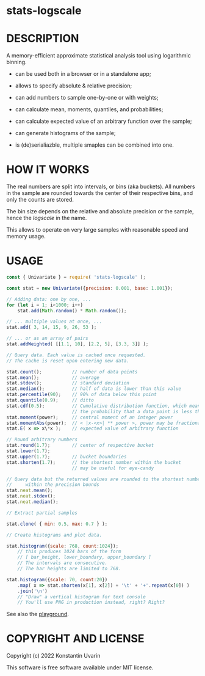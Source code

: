 # stats-logscale

# DESCRIPTION

A memory-efficient approximate statistical analysis tool
using logarithmic binning.

* can be used both in a browser or in a standalone app;

* allows to specify absolute & relative precision;

* can add numbers to sample one-by-one or with weights;

* can calculate mean, moments, quantiles, and probabilities;

* can calculate expected value of an arbitrary function over the sample;

* can generate histograms of the sample;

* is (de)serialiazble, multiple smaples can be combined into one.

# HOW IT WORKS

The real numbers are split into intervals, or bins (aka buckets).
All numbers in the sample are rounded towards the center
of their respective bins, and only the counts are stored.

The bin size depends on the relative and absolute precision or the sample,
hence the _logscale_ in the name.

This allows to operate on very large samples
with reasonable speed and memory usage.

# USAGE

```javascript
const { Univariate } = require( 'stats-logscale' );

const stat = new Univariate({precision: 0.001, base: 1.001});

// Adding data: one by one, ...
for (let i = 1; i<1000; i++)
    stat.add(Math.random() * Math.random());

// ... multiple values at once, ...
stat.add( 3, 14, 15, 9, 26, 53 );

// ... or as an array of pairs
stat.addWeighted( [[1.1, 10], [2.2, 5], [3.3, 3]] );

// Query data. Each value is cached once requested.
// The cache is reset upon entering new data.

stat.count();           // number of data points
stat.mean();            // average
stat.stdev();           // standard deviation
stat.median();          // half of data is lower than this value
stat.percentile(90);    // 90% of data below this point
stat.quantile(0.9);     // ditto
stat.cdf(0.5);          // Cumulative distribution function, which means
                        // the probability that a data point is less than 0.5
stat.moment(power);     // central moment of an integer power
stat.momentAbs(power);  // < |x-<x>| ** power >, power may be fractional
stat.E( x => x\*x );    // expected value of arbitrary function

// Round arbitrary numbers
stat.round(1.7);        // center of respective bucket
stat.lower(1.7);
stat.upper(1.7);        // bucket boundaries
stat.shorten(1.7);      // the shortest number within the bucket
                        // may be useful for eye-candy

// Query data but the returned values are rounded to the shortest number
//     within the precision bounds
stat.neat.mean();
stat.neat.stdev();
stat.neat.median();

// Extract partial samples

stat.clone( { min: 0.5, max: 0.7 } );

// Create histograms and plot data.

stat.histogram({scale: 768, count:1024});
    // this produces 1024 bars of the form
    // [ bar_height, lower_boundary, upper_boundary ]
    // The intervals are consecutive.
    // The bar heights are limited to 768.

stat.histogram({scale: 70, count:20})
    .map( x => stat.shorten(x[1], x[2]) + '\t' + '+'.repeat(x[0]) )
    .join('\n')
    // "Draw" a vertical histogram for text console
    // You'll use PNG in production instead, right? Right?

```

See also the [playground](https://dallaylaen.github.io/stats-logscale-js/).

# COPYRIGHT AND LICENSE

Copyright (c) 2022 Konstantin Uvarin

This software is free software available under MIT license.

